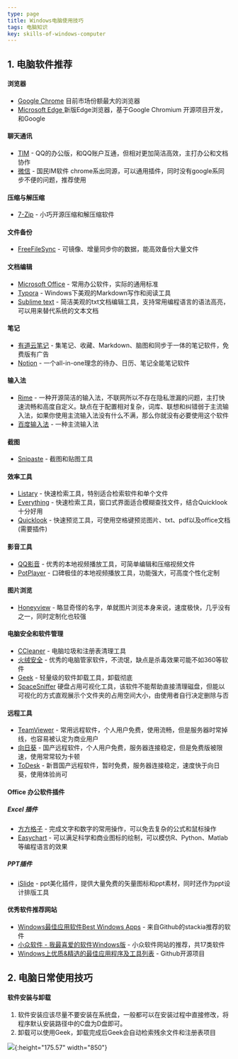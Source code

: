 ```yaml
---
type: page
title: Windows电脑使用技巧
tags: 电脑知识
key: skills-of-windows-computer
---
```


<!--more-->

## 1. 电脑软件推荐
#### 浏览器
- [Google Chrome]( https://www.google.cn/chrome/ ) 目前市场份额最大的浏览器
- [Microsoft Edge ]( https://www.microsoft.com/zh-cn/edge ) 新版Edge浏览器，基于Google Chromium 开源项目开发，和Google
#### 聊天通讯
- [TIM](<https://office.qq.com/>) - QQ的办公版，和QQ账户互通，但相对更加简洁高效，主打办公和文档协作
- [微信](<https://weixin.qq.com/>) - 国民IM软件 chrome系出同源，可以通用插件，同时没有google系同步不便的问题，推荐使用
#### 压缩与解压缩
- [7-Zip](<https://www.7-zip.org/>) - 小巧开源压缩和解压缩软件 
#### 文件备份
- [FreeFileSync](<https://freefilesync.org/>) -  可镜像、增量同步你的数据，能高效备份大量文件
#### 文档编辑
- [Microsoft Office]( https://www.microsoft.com/zh-cn/microsoft-365/microsoft-office ) - 常用办公软件，实际的通用标准
- [Typora](https://www.typora.io/) - Windows下美观的Markdown写作和阅读工具
- [Sublime text](http://www.sublimetext.com/) - 简洁美观的txt文档编辑工具，支持常用编程语言的语法高亮，可以用来替代系统的文本文档
#### 笔记
- [有道云笔记](note.youdao.com) - 集笔记、收藏、Markdown、脑图和同步于一体的笔记软件，免费版有广告
- [Notion]( https://www.notion.so/ ) - 一个all-in-one理念的待办、日历、笔记全能笔记软件
#### 输入法
- [Rime](https://rime.im/) - 一种开源简洁的输入法，不联网所以不存在隐私泄漏的问题，主打快速流畅和高度自定义。缺点在于配置相对复杂，词库、联想和纠错弱于主流输入法，如果你使用主流输入法没有什么不满，那么你就没有必要使用这个软件
- [百度输入法](https://shurufa.baidu.com/) - 一种主流输入法
#### 截图
- [Snipaste](https://www.snipaste.com/) - 截图和贴图工具
#### 效率工具
- [Listary](https://www.listary.com/) - 快速检索工具，特别适合检索软件和单个文件
- [Everything](https://www.voidtools.com/zh-cn/) - 快速检索工具，窗口式界面适合模糊查找文件，结合Quicklook十分好用
- [Quicklook](https://www.microsoft.com/en-us/p/quicklook/9nv4bs3l1h4s) -  快速预览工具，可使用空格键预览图片、txt、pdf以及office文档(需要插件)
#### 影音工具
- [QQ影音](http://player.qq.com/) - 优秀的本地视频播放工具，可简单编辑和压缩视频文件
- [PotPlayer]( https://potplayer.org/ ) - 口碑极佳的本地视频播放工具，功能强大，可高度个性化定制
#### 图片浏览
- [Honeyview]( http://www.bandisoft.com/honeyview/ ) - 略显奇怪的名字，单就图片浏览本身来说，速度极快，几乎没有之一，同时定制化也较强
#### 电脑安全和软件管理
- [CCleaner](https://www.ccleaner.com/) - 电脑垃圾和注册表清理工具
- [火绒安全](https://www.huorong.cn/) - 优秀的电脑管家软件，不流氓，缺点是杀毒效果可能不如360等软件
- [Geek](https://geekuninstaller.com/) - 轻量级的软件卸载工具，卸载彻底
- [SpaceSniffer]( https://spacesniffer.en.softonic.com/ ) 硬盘占用可视化工具，该软件不能帮助直接清理磁盘，但能以可视化的方式直观展示个文件夹的占用空间大小，由使用者自行决定删除与否
#### 远程工具
- [TeamViewer]( https://www.teamviewer.cn/cn/ ) - 常用远程软件，个人用户免费，使用流畅，但是服务器时常掉线，也容易被认定为商业用户
- [向日葵]( https://sunlogin.oray.com/download/ ) - 国产远程软件，个人用户免费，服务器连接稳定，但是免费版被限速，使用常常较为卡顿
- [ToDesk]( https://www.todesk.com/ ) - 新晋国产远程软件，暂时免费，服务器连接稳定，速度快于向日葵，使用体验尚可
#### Office 办公软件插件
##### Excel 插件
- [方方格子](http://www.ffcell.com/) - 完成文字和数字的常用操作，可以免去复杂的公式和鼠标操作
- [Easychart](http://easychart.github.io/) - 可以满足科学和商业图标的绘制，可以模仿R、Python、Matlab等编程语言的效果
##### PPT插件
- [iSlide](https://www.islide.cc/) - ppt美化插件，提供大量免费的矢量图标和ppt素材，同时还作为ppt设计排版工具
#### 优秀软件推荐网站
- [Windows最佳应用软件Best Windows Apps](https://github.com/stackia/best-windows-apps)  - 来自Github的stackia推荐的软件
- [小众软件 - 我最喜爱的软件Windows版](http://love.appinn.com/)  -  小众软件网站的推荐，共17类软件
- [Windows上优质&精选的最佳应用程序及工具列表](https://github.com/Awesome-Windows/Awesome/blob/master/README-cn.md#%E5%A4%87%E4%BB%BD) - Github开源项目

## 2. 电脑日常使用技巧
#### 软件安装与卸载
1. 软件安装应该尽量不要安装在系统盘，一般都可以在安装过程中直接修改，将程序默认安装路径中的C盘为D盘即可。
2. 卸载可以使用Geek，卸载完成后Geek会自动检索残余文件和注册表项目

![](https://qbycs.coding.net/p/qbycs_clone/d/qbycs_clone/git/raw/master/image/blog/fengexian.jpg){:height="175.57" width="850"}